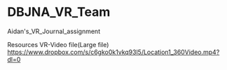 # DBJNA_VR_Team
Aidan's_VR_Journal_assignment

Resources
VR-Video file(Large file) https://www.dropbox.com/s/c6gko0k1vkq93l5/Location1_360Video.mp4?dl=0
